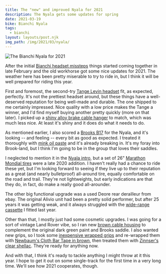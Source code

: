 ```yaml
---
title: The "new" and improved Nyala for 2021
description: The Nyala gets some updates for spring
date: 2021-03-19
bike: Bianchi Nyala
tags:
  - bianchi
layout: layouts/post.njk
img_path: /img/2021/03/nyala/
---
```


<img src="{{ img_path }}2021bianchi.jpeg" alt="The Bianchi Nyala for 2021" class="wide">

After the initial [Bianchi headset missteps](/posts/2021/02/nyala-oops/) things started coming together in late February and the old workhorse got some nice updates for 2021. The weather here has been pretty miserable to try to ride in, but I think it will be well prepared for riding this year.

First and foremost, the second-try [Tange Levin headset](https://amzn.to/2QrLaX3) fit, as expected, perfectly. It's not the prettiest headset around, but these things have a well-deserved reputation for being well-made and durable. The one shipped to me certainly impressed. Nice quality with a low price makes the Tange a winner, and I'd find myself buying another pretty quickly (more on that later). I picked up a [shiny alloy brake cable hanger](https://amzn.to/3lF8MDc) to match, which was much less nice. At least it's shiny and it does do what it needs to do.

As mentioned earlier, I also scored a [Brooks B17](https://amzn.to/3tUWGt8) for the Nyala, and it's looking -- and feeling -- every bit as good as expected. I treated it thoroughly with [mink oil paste](https://amzn.to/3lCuNlY) and it's already breaking in. It's my foray into Brook-land, but I think I'm going to be in the group that loves their saddles.

I neglected to mention it in the [Nyala intro](posts/2021/01/nyala-updates/), but a set of 26" [Marathon Mondial tires](https://amzn.to/3c6sMva) were a late 2020 addition. I haven't really had a chance to ride these yet, but I'm looking forward to seeing if they live up to their reputation as a great (and nearly bulletproof) all-around tire, equally comfortable on the road and trail. They're not lightweights, but early indications are that they do, in fact, do make a really good all-arounder.

The other big functional upgrade was a used Deore rear derailleur from ebay. The original Alivio unit had been a pretty solid performer, but after 25 years it was getting weak, and it always struggled with the [wide-range cassette](https://amzn.to/3vOjEDm) I fitted last year.

Other than that, I mostly just had some cosmetic upgrades. I was going for a sort of vintage Land Rover vibe, so I ran new [brown cable housing](https://amzn.to/3f2iJck) to complement the original dark green paint and Brooks saddle. I also wanted new grips, so I took some [inexpensive wrapped grips](https://amzn.to/310k8YS) and re-wrapped them with [Newbaum's Cloth Bar Tape in brown](https://amzn.to/3r7mEHl), then treated them with [Zinnser's clear shellac](https://amzn.to/3lF9pwy). They're ready for anything now.

And with that, I think it's ready to tackle anything I might throw at it this year. I hope to get it out on some single-track for the first time in a very long time. We'll see how 2021 cooperates, though.


